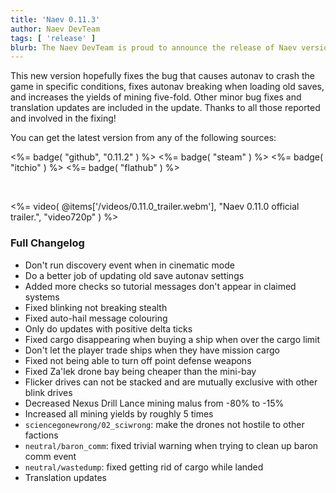 ```yaml
---
title: 'Naev 0.11.3'
author: Naev DevTeam
tags: [ 'release' ]
blurb: The Naev DevTeam is proud to announce the release of Naev version 0.11.3.
---
```


This new version hopefully fixes the bug that causes autonav to crash the game
in specific conditions, fixes autonav breaking when loading old saves, and
increases the yields of mining five-fold. Other minor bug fixes and translation
updates are included in the update.  Thanks to all those reported and involved
in the fixing!

You can get the latest version from any of the following sources:

<%= badge( "github", "0.11.2" ) %>
<%= badge( "steam" ) %>
<%= badge( "itchio" ) %>
<%= badge( "flathub" ) %>

<br>

<%= video( @items['/videos/0.11.0_trailer.webm'], "Naev 0.11.0 official trailer.", "video720p" ) %>

### Full Changelog

* Don't run discovery event when in cinematic mode
* Do a better job of updating old save autonav settings
* Added more checks so tutorial messages don't appear in claimed systems
* Fixed blinking not breaking stealth
* Fixed auto-hail message colouring
* Only do updates with positive delta ticks
* Fixed cargo disappearing when buying a ship when over the cargo limit
* Don't let the player trade ships when they have mission cargo
* Fixed not being able to turn off point defense weapons
* Fixed Za'lek drone bay being cheaper than the mini-bay
* Flicker drives can not be stacked and are mutually exclusive with other blink drives
* Decreased Nexus Drill Lance mining malus from -80% to -15%
* Increased all mining yields by roughly 5 times
* `sciencegonewrong/02_sciwrong`: make the drones not hostile to other factions
* `neutral/baron_comm`: fixed trivial warning when trying to clean up baron comm event
* `neutral/wastedump`: fixed getting rid of cargo while landed
* Translation updates
